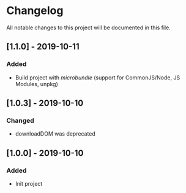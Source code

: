 # Changelog
All notable changes to this project will be documented in this file.

## [1.1.0] - 2019-10-11

### Added
- Build project with *microbundle* (support for CommonJS/Node, JS Modules, unpkg)

## [1.0.3] - 2019-10-10

### Changed
- downloadDOM was deprecated


## [1.0.0] - 2019-10-10

### Added
- Init project
